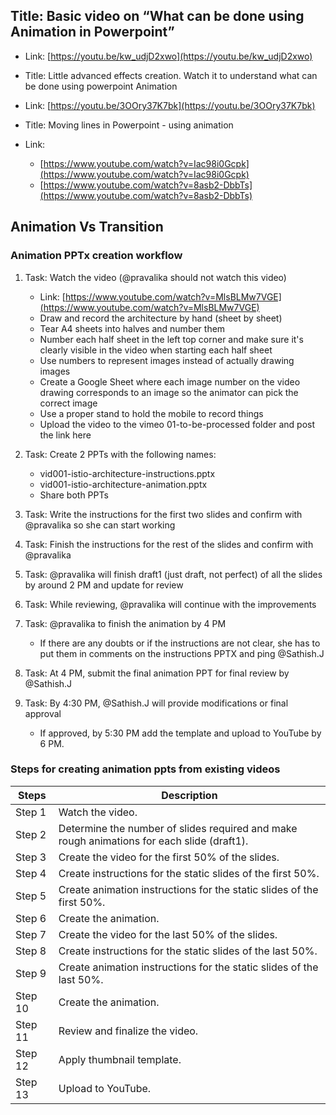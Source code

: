 

## Title: Basic video on “What can be done using Animation in Powerpoint”
    
-   Link: [https://youtu.be/kw_udjD2xwo](https://youtu.be/kw_udjD2xwo)
    
-   Title: Little advanced effects creation. Watch it to understand what can be done using powerpoint Animation
    
-   Link: [https://youtu.be/3OOry37K7bk](https://youtu.be/3OOry37K7bk)
    
-   Title: Moving lines in Powerpoint - using animation
    
-   Link:
    
    -   [https://www.youtube.com/watch?v=Iac98i0Gcpk](https://www.youtube.com/watch?v=Iac98i0Gcpk)
    -   [https://www.youtube.com/watch?v=8asb2-DbbTs](https://www.youtube.com/watch?v=8asb2-DbbTs)

## Animation Vs Transition
### Animation PPTx creation workflow
1.  Task: Watch the video (@pravalika should not watch this video)
    
    -   Link: [https://www.youtube.com/watch?v=MlsBLMw7VGE](https://www.youtube.com/watch?v=MlsBLMw7VGE)
    -   Draw and record the architecture by hand (sheet by sheet)
    -   Tear A4 sheets into halves and number them
    -   Number each half sheet in the left top corner and make sure it's clearly visible in the video when starting each half sheet
    -   Use numbers to represent images instead of actually drawing images
    -   Create a Google Sheet where each image number on the video drawing corresponds to an image so the animator can pick the correct image
    -   Use a proper stand to hold the mobile to record things
    -   Upload the video to the vimeo 01-to-be-processed folder and post the link here
2.  Task: Create 2 PPTs with the following names:
    
    -   vid001-istio-architecture-instructions.pptx
    -   vid001-istio-architecture-animation.pptx
    -   Share both PPTs
3.  Task: Write the instructions for the first two slides and confirm with @pravalika so she can start working
    
4.  Task: Finish the instructions for the rest of the slides and confirm with @pravalika
    
5.  Task: @pravalika will finish draft1 (just draft, not perfect) of all the slides by around 2 PM and update for review
    
6.  Task: While reviewing, @pravalika will continue with the improvements
    
7.  Task: @pravalika to finish the animation by 4 PM
    
    -   If there are any doubts or if the instructions are not clear, she has to put them in comments on the instructions PPTX and ping @Sathish.J
8.  Task: At 4 PM, submit the final animation PPT for final review by @Sathish.J
    
9.  Task: By 4:30 PM, @Sathish.J will provide modifications or final approval
    
    -   If approved, by 5:30 PM add the template and upload to YouTube by 6 PM.

###  Steps for creating animation ppts from existing videos

| Steps | Description |
|-------|-------------|
| Step 1 | Watch the video. |
| Step 2 | Determine the number of slides required and make rough animations for each slide (draft1). |
| Step 3 | Create the video for the first 50% of the slides. |
| Step 4 | Create instructions for the static slides of the first 50%. |
| Step 5 | Create animation instructions for the static slides of the first 50%. |
| Step 6 | Create the animation. |
| Step 7 | Create the video for the last 50% of the slides. |
| Step 8 | Create instructions for the static slides of the last 50%. |
| Step 9 | Create animation instructions for the static slides of the last 50%. |
| Step 10 | Create the animation. |
| Step 11 | Review and finalize the video. |
| Step 12 | Apply thumbnail template. |
| Step 13 | Upload to YouTube. |


